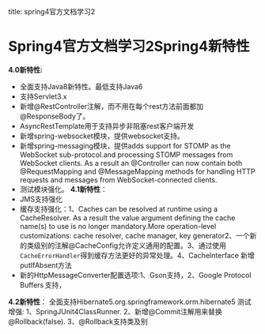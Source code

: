 title: spring4官方文档学习2 

#  Spring4官方文档学习2Spring4新特性 
**4.0新特性:**
  * 全面支持Java8新特性。最低支持Java6
  * 支持Servlet3.x
  * 新增@RestController注解，而不用在每个rest方法前面都加@ResponseBody了。
  * AsyncRestTemplate用于支持异步非阻塞rest客户端开发
  * 新增spring-websocket模块，提供websocket支持。
  * 新增spring-messaging模块，提供adds support for STOMP as the WebSocket sub-protocol.and processing STOMP messages from WebSocket clients. As a result an @Controller can now contain both @RequestMapping and @MessageMapping methods for handling HTTP requests and messages from WebSocket-connected clients.
  * 测试模块强化。
**4.1新特性**：
  * JMS支持强化
  * 缓存支持强化：1、Caches can be resolved at runtime using a CacheResolver. As a result the value argument defining the cache name(s) to use is no longer mandatory.More operation-level customizations: cache resolver, cache manager, key generator2、一个新的类级别的注解@CacheConfig允许定义通用的配置。3、通过使用` CacheErrorHandler `得到缓存方法更好的异常处理。4、CacheInterface 新增 putIfAbsent方法
  * 新的HttpMessageConverter配置选项:1、Gson支持，2、Google Protocol Buffers 支持，

**4.2新特性**：
全面支持Hibernate5.org.springframework.orm.hibernate5
测试增强:
1、SpringJUnit4ClassRunner.
2、新增@Commit注解用来替换@Rollback(false).
3、@Rollback支持类及别
